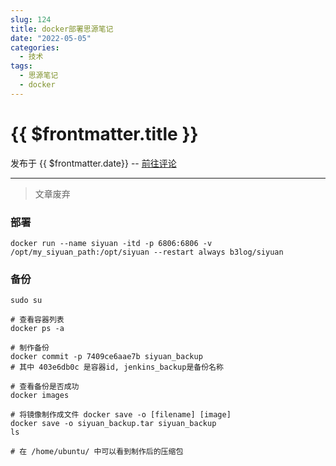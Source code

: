 ```yaml
---
slug: 124
title: docker部署思源笔记
date: "2022-05-05"
categories: 
  - 技术
tags: 
  - 思源笔记
  - docker
---
```



# {{ $frontmatter.title }}

发布于 {{ $frontmatter.date}} -- [前往评论](https://zishu.me)

---

> 文章废弃

### 部署

```shell
docker run --name siyuan -itd -p 6806:6806 -v /opt/my_siyuan_path:/opt/siyuan --restart always b3log/siyuan
```

### 备份

```shell
sudo su

# 查看容器列表
docker ps -a

# 制作备份
docker commit -p 7409ce6aae7b siyuan_backup
# 其中 403e6db0c 是容器id, jenkins_backup是备份名称

# 查看备份是否成功
docker images

# 将镜像制作成文件 docker save -o [filename] [image]
docker save -o siyuan_backup.tar siyuan_backup
ls

# 在 /home/ubuntu/ 中可以看到制作后的压缩包
```